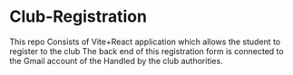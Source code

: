 # Club-Registration
This repo Consists of Vite+React  application which allows the student to register to the club
The back end of this registration form is connected to the Gmail account of the Handled by the club authorities.
